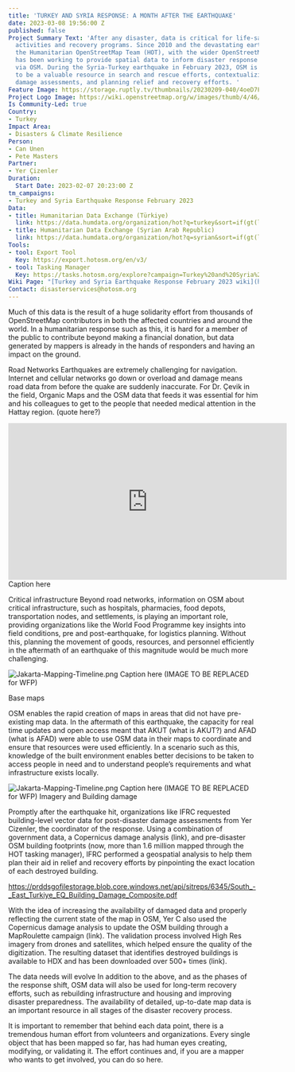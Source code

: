 ```yaml
---
title: 'TURKEY AND SYRIA RESPONSE: A MONTH AFTER THE EARTHQUAKE'
date: 2023-03-08 19:56:00 Z
published: false
Project Summary Text: 'After any disaster, data is critical for life-saving and sustaining
  activities and recovery programs. Since 2010 and the devastating earthquake in Haiti,
  the Humanitarian OpenStreetMap Team (HOT), with the wider OpenStreetMap (OSM) community,
  has been working to provide spatial data to inform disaster response and recovery
  via OSM. During the Syria-Turkey earthquake in February 2023, OSM is again proving
  to be a valuable resource in search and rescue efforts, contextualizing and accessing
  damage assessments, and planning relief and recovery efforts. '
Feature Image: https://storage.ruptly.tv/thumbnails/20230209-040/4oeD7FNaXwjzCqAY/large_4oeD7FNaXwjzCqAY.jpg
Project Logo Image: https://wiki.openstreetmap.org/w/images/thumb/4/46/Yer_cizenler_logo.png/240px-Yer_cizenler_logo.png
Is Community-Led: true
Country:
- Turkey
Impact Area:
- Disasters & Climate Resilience
Person:
- Can Unen
- Pete Masters
Partner:
- Yer Çizenler
Duration:
  Start Date: 2023-02-07 20:23:00 Z
tm_campaigns:
- Turkey and Syria Earthquake Response February 2023
Data:
- title: Humanitarian Data Exchange (Türkiye)
  link: https://data.humdata.org/organization/hot?q=turkey&sort=if(gt(last_modified%2Creview_date)%2Clast_modified%2Creview_date)%20desc&ext_page_size=25
- title: Humanitarian Data Exchange (Syrian Arab Republic)
  link: https://data.humdata.org/organization/hot?q=syrian&sort=if(gt(last_modified%2Creview_date)%2Clast_modified%2Creview_date)%20desc&ext_page_size=25
Tools:
- tool: Export Tool
  Key: https://export.hotosm.org/en/v3/
- tool: Tasking Manager
  Key: https://tasks.hotosm.org/explore?campaign=Turkey%20and%20Syria%20Earthquake%20Response%20February%202023
Wiki Page: "[Turkey and Syria Earthquake Response February 2023 wiki](https://wiki.openstreetmap.org/wiki/2023_Turkey_Earthquakes)"
Contact: disasterservices@hotosm.org
---
```


Much of this data is the result of a huge solidarity effort from thousands of OpenStreetMap contributors in both the affected countries and around the world. In a humanitarian response such as this, it is hard for a member of the public to contribute beyond making a financial donation, but data generated by mappers is already in the hands of responders and having an impact on the ground. 

Road Networks
Earthquakes are extremely challenging for navigation. Internet and cellular networks go down or overload and damage means road data from before the quake are suddenly inaccurate. For Dr. Çevik in the field, Organic Maps and the OSM data that feeds it was essential for him and his colleagues to get to the people that needed medical attention in the Hattay region. (quote here?)

<iframe width="560" height="315" src="https://www.youtube.com/shorts/zVLq1rMOcN8" frameborder="0" allow="autoplay; encrypted-media" allowfullscreen></iframe> 
Caption here

Critical infrastructure
Beyond road networks, information on OSM about critical infrastructure, such as hospitals, pharmacies, food depots, transportation nodes, and settlements, is playing an important role, providing organizations like the World Food Programme key insights into field conditions, pre and post-earthquake, for logistics planning. Without this, planning the movement of goods, resources, and personnel efficiently in the aftermath of an earthquake of this magnitude would be much more challenging. 

![Jakarta-Mapping-Timeline.png](https://reliefweb.int/sites/default/files/styles/large/public/previews/d8/99/d899007f-3f82-4ee6-8a16-67c433946e15.png?2393585-1-0) 
Caption here (IMAGE TO BE REPLACED for WFP) 

Base maps

OSM enables the rapid creation of maps in areas that did not have pre-existing map data. In the aftermath of this earthquake, the capacity for real time updates and open access meant that AKUT (what is AKUT?) and AFAD (what is AFAD) were able to use OSM data in their maps to coordinate and ensure that resources were used efficiently. In a scenario such as this, knowledge of the built environment enables better decisions to be taken to access people in need and to understand people’s requirements and what infrastructure exists locally. 

![Jakarta-Mapping-Timeline.png](https://twitter.com/YerCizenler/status/1625253653824040979/photo/2) 
Caption here (IMAGE TO BE REPLACED for WFP) 
Imagery and Building damage 

Promptly after the earthquake hit, organizations like IFRC requested building-level vector data for post-disaster damage assessments from Yer Cizenler, the coordinator of the response. Using a combination of government data, a Copernicus damage analysis (link), and pre-disaster OSM building footprints (now, more than 1.6 million mapped through the HOT tasking manager), IFRC performed a geospatial analysis to help them plan their aid in relief and recovery efforts by pinpointing the exact location of each destroyed building. 

https://prddsgofilestorage.blob.core.windows.net/api/sitreps/6345/South_-_East_Turkiye_EQ_Building_Damage_Composite.pdf

With the idea of increasing the availability of damaged data and properly reflecting the current state of the map in OSM, Yer C also used the Copernicus damage analysis to update the OSM building through a MapRoulette campaign (link). The validation process involved High Res imagery from drones and satellites, which helped ensure the quality of the digitization. The resulting dataset that identifies destroyed buildings is available to HDX and has been downloaded over 500+ times (link). 

The data needs will evolve
In addition to the above, and as the phases of the response shift, OSM data will also be used for long-term recovery efforts, such as rebuilding infrastructure and housing and improving disaster preparedness. The availability of detailed, up-to-date map data is an important resource in all stages of the disaster recovery process.

It is important to remember that behind each data point, there is a tremendous human effort from volunteers and organizations. Every single object that has been mapped so far, has had human eyes creating, modifying, or validating it. The effort continues and, if you are a mapper who wants to get involved, you can do so here.
